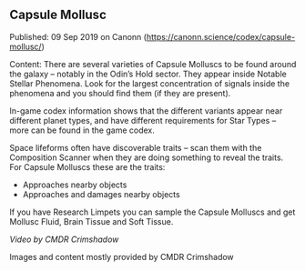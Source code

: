 ## Capsule Mollusc

Published: 09 Sep 2019 on Canonn (https://canonn.science/codex/capsule-mollusc/)

Content: There are several varieties of Capsule Molluscs to be found around the galaxy – notably in the Odin’s Hold sector. They appear inside Notable Stellar Phenomena. Look for the largest concentration of signals inside the phenomena and you should find them (if they are present). 

In-game codex information shows that the different variants appear near different planet types, and have different requirements for Star Types – more can be found in the game codex.

Space lifeforms often have discoverable traits – scan them with the Composition Scanner when they are doing something to reveal the traits. For Capsule Molluscs these are the traits:

- Approaches nearby objects
- Approaches and damages nearby objects

If you have Research Limpets you can sample the Capsule Molluscs and get Mollusc Fluid, Brain Tissue and Soft Tissue.

*Video by CMDR Crimshadow*

Images and content mostly provided by CMDR Crimshadow